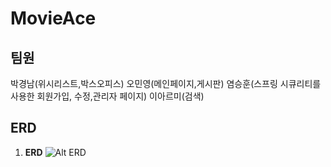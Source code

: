 # MovieAce

  팀원
  ----------------------
   박경남(위시리스트,박스오피스)  오민영(메인페이지,게시판) 염승훈(스프링 시큐리티를 사용한 회원가입, 수정,관리자 페이지) 이아르미(검색)
   
   ERD 
  ----------------------
 1. <Strong>ERD</Strong>
  ![Alt ERD](https://user-images.githubusercontent.com/53854831/70408595-12b7cb00-1a8c-11ea-8d79-bf88903541bc.PNG)
   

